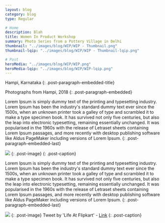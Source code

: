 ```yaml
---
layout: blog
category: blog
type: Regular

# Home
description: Blah
title: Women In Product Workshop
summary: Photo Series from a Pottery Village in Delhi
thumbnail: "../images/blog/WIP/WIP - Thumbnail.png"
thumbnail-lqip: "../images/blog/WIP/WIP - Thumbnail-lqip.png"

# Post
heroMedia: "../images/blog/WIP/WIP.png"
heroMedia-lqip: "../images/blog/WIP/WIP-lqip.png"
---
```


Hampi, Karnataka
{: .post-paragraph-embedded-title}

Photographs from Hampi, 2018
{: .post-paragraph-embedded}

Lorem Ipsum is simply dummy text of the printing and typesetting industry. Lorem Ipsum has been the industry's standard dummy text ever since the 1500s, when an unknown printer took a galley of type and scrambled it to make a type specimen book. It has survived not only five centuries, but also the leap into electronic typesetting, remaining essentially unchanged. It was popularised in the 1960s with the release of Letraset sheets containing Lorem Ipsum passages, and more recently with desktop publishing software like Aldus PageMaker including versions of Lorem Ipsum.
{: .post-paragraph-embedded-last}

<img src="../images/blog/WIP/persona-lqip.png" data-src="../images/blog/WIP/persona.png" class="lazyload blur-up">
{: .post-image} 
{: .post-caption}

Lorem Ipsum is simply dummy text of the printing and typesetting industry. Lorem Ipsum has been the industry's standard dummy text ever since the 1500s, when an unknown printer took a galley of type and scrambled it to make a type specimen book. It has survived not only five centuries, but also the leap into electronic typesetting, remaining essentially unchanged. It was popularised in the 1960s with the release of Letraset sheets containing Lorem Ipsum passages, and more recently with desktop publishing software like Aldus PageMaker including versions of Lorem Ipsum.
{: .post-paragraph-embedded-last}


<img src="../images/blog/WIP/collage-wip-lqip.png" data-src="../images/blog/WIP/collage-wip.png" class="lazyload blur-up">
{: .post-image} 
Tweet by 'Life At Flipkart' - <a href="https://twitter.com/WorkAtFlipkart/status/1198181713387511808?ref_src=twsrc%5Etfw%7Ctwcamp%5Etweetembed&ref_url=notion%3A%2F%2Fwww.notion.so%2Feshaankaul29%2FWomen-in-Product-854232fb7229430b9a1be79aecd8f8e2" target="_blank">Link</a>
{: .post-caption}


















